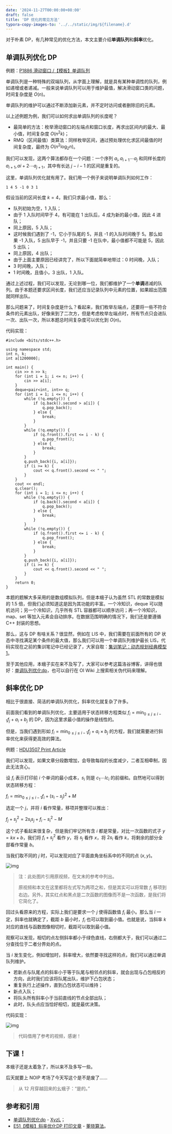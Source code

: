 ```yaml
---
date: '2024-11-27T00:00:00+08:00'
draft: false
title: 'DP 优化的常见方法'
typora-copy-images-to: '../../static/img/${filename}.d'
---
```


对于朴素 DP，有几种常见的优化方法，本文主要介绍**单调队列**和**斜率**优化。

## 单调队列优化 DP

例题：[P1886 滑动窗口 /【模板】单调队列](https://www.luogu.com.cn/problem/P1886)

单调队列是一种特殊的双端队列，从字面上理解，就是具有某种单调性的队列，例如递增或者递减。一般来说单调队列可以用于维护最值，解决滑动窗口类的问题，时间复杂度是 $O(n)$。

单调队列的维护可以通过不断添加新元素，并不定时访问或者删除旧的元素。

以上述例题为例，我们可以如何求出单调队列的长度呢？

- 最简单的方法：枚举滑动窗口的左端点和窗口长度，再求出区间内的最大、最小值，时间复杂度 $O(n^{2}k)$；
- RMQ（区间最值）类算法：同样枚举区间，通过预处理优化求区间最值的时间复杂度，最终为 $O(n^2 \log_{2} n)$。

我们可以发现，这两个算法都存在一个问题：一个序列 $a_{i},a_{i+1} \cdots a_{j}$ 和同样长度的 $a_{i+1},a{i+2} \cdots a_{j+1}$，其中有长达 $j-i-1$ 的区间是重复的。

这里，单调队列优化就有用了。我们用一个例子来说明单调队列如何工作：

```
1 4 5 -1 0 3 1
```

假设当前的区间长度 $k=4$，我们只求最小值，那么：

- 队列初始为空，1 入队；
- 由于 1 入队时间早于 4，有可能在 1 出队后，4 成为新的最小值，因此 4 进队；
- 同上原因，5 入队；
- 这时候我们遇到了 -1，它小于队尾的 5，并且 -1 的入队时间晚于 5。那么如果 -1 入队，5 出队早于 -1，并且只要 -1 在队中，最小值都不可能是 5，因此 5 出队；
- 同上原因，4 出队；
- 由于上面主要原因已经讲完了，所以下面就简单地带过：0 时间晚，入队；
- 3 时间晚，入队；
- 1 时间晚，且值小，3 出队，1 入队。

通过上述过程，我们可以发现，无论到哪一位，我们都维护了一个**单调**递减的队列。由于本题还要求区间长度，我们还应当记录队列中元素的位置，如果超出范围就同样出队。

那么问题来了，时间复杂度是什么？看起来，我们枚举左端点，还要将一些不符合条件的元素出队，好像来到了二次方，但是考虑枚举左端点时，所有节点只会进队一次、出队一次，所以本题总时间复杂度可以优化到 $O(n)$。

代码实现：

```
#include <bits/stdc++.h>

using namespace std;
int n, k;
int a[1200000];

int main() {
    cin >> n >> k;
    for (int i = 1; i <= n; i++) {
        cin >> a[i];
    }
    deque<pair<int, int>> q;
    for (int i = 1; i <= n; i++) {
        while (!q.empty()) {
            if (q.back().second > a[i]) {
                q.pop_back();
            } else {
                break;
            }
        }
        while (!q.empty()) {
            if (q.front().first <= i - k) {
                q.pop_front();
            } else {
                break;
            }
        }
        q.push_back({i, a[i]});
        if (i >= k) {
            cout << q.front().second << " ";
        }
    }
    cout << endl;
    q.clear();
    for (int i = 1; i <= n; i++) {
        while (!q.empty()) {
            if (q.back().second < a[i]) {
                q.pop_back();
            } else {
                break;
            }
        }
        while (!q.empty()) {
            if (q.front().first <= i - k) {
                q.pop_front();
            } else {
                break;
            }
        }
        q.push_back({i, a[i]});
        if (i >= k) {
            cout << q.front().second << " ";
        }
    }
    return 0;
}
```

本题的题解大多采用的是数组模拟队列，但是本蛾子认为虽然 STL 的常数是模拟的 1.5 倍，但我们必须知道这是因为其功能的丰富。一个冷知识，deque 可以随机访问；另一个冷知识，几乎所有 STL 容器都可以顺序访问；再一个冷知识，map、set 等加入元素会自动排序。在数据范围明确的情况下，我们还是要遵循 C++ 封装的思想。

那么，这与 DP 有啥关系？很显然，例如在 LIS 中，我们需要在前面所有的 DP 状态中寻找满足某个条件的最大值，那么我们可以用一个单调队列维护最长 LIS，代码实现在之前的集训笔记中已经记录了，大家自取：[集训笔记：动态规划经典模型 1](https://old.bug-barrel.top/archives/55)。

至于其他应用，本蛾子实在来不及写了，大家可以参考这篇洛谷博客，讲得也很好：[单调队列优化dp](https://www.luogu.com.cn/article/1u1affxp)，也可以自行在 OI Wiki 上搜索相关伪代码来理解。

## 斜率优化 DP

相比于很直接、简洁的单调队列优化，斜率优化就复杂了许多。

前面我们看到的单调队列优化，主要适用于状态转移方程类似 $f_{i}=\min_{0 \leq j \leq i-1} f_{j}+a_{i}+b_{j}$ 的 DP，因为这里求最小值的操作是线性的。

但是，当我们遇到形如 $f_{i}=\min_{0 \leq j \leq i-1} f_{j}+a_{i} \times b_{j}$ 的方程，我们就需要进行斜率优化来获得更高效的算法。

例题：[HDU3507 Print Article](https://vjudge.net/problem/HDU-3507)

我们可以发现，如果文章分段数增加，会导致每段的长度减少，二者互相牵制，因此无法贪心。

设 $f_{i}$ 表示打印前 $i$ 个单词的最小成本，$s_{i}$ 则是 $c_{1} \cdots lc_{i}$ 的前缀和。自然地可以得到状态转移方程：

$f_{i}=\min_{0 \leq j \leq i-1} f_{i}+(s_{i}-s_{j})^2+M$

选定一个 $j$，并将 $i$ 看作常量，移项并整理可以推出：

$f_{j}+s_{j}^2=2s_{i} s_{j}+f_{i}-s_{i}^2-M$

这个式子看起来很复杂，但是我们牢记所有含 $i$ 都是常量，对比一次函数的式子 $y=kx+b$，我们将 $f_{i}+s_{j}^2$ 看作 $y$，将 $s_{j}$ 看作 $x$，将 $2s_{i}$ 看作 $k$，将剩余的部分全部看作常量 $b$。

当我们取不同的 $j$ 时，可以发现对应了平面直角坐标系中的不同的点 $(x,y)$。

![img](../../static/img/1ec9f00dde.d/image-27.png)

> 注：此处图片引用原视频，在文末的参考中列出。
>
> 原视频和本文在这里都将左式写为两项之和，但是其实可以将常数 $f_{j}$ 移项到右边。另外，其实红点和黑点是二次函数的图像而不是一次函数，是我们将它简化了。

回过头看原来的方程，实际上我们是要求一个 $j$ 使得函数值 $f_{i}$ 最小。那么当 $i$ 一定，斜率也就确定了，截距 $b$ 最小时，$f_{i}$ 也可以取到最小值。也就是说，当斜率 $k$ 对应的直线与函数图像相切时，截距可以取到最小值。

观察可以发现，相切的点左侧斜率都小于绿色直线，右侧都大于，我们可以通过二分查找位于二者分界处的点。

当 $i$ 发生变化，例如增加时，斜率增大，依然要寻找这样的点，我们可以通过单调队列维护。

- 若新点与队尾点的斜率小于等于队尾与相邻点的斜率，就会出现与凸包相反的方向，此时我们应该将队尾出队，维护下凸包状态；
- 重复执行上述操作，直到凸包状态可以维持；
- 新点入队；
- 将队头所有斜率小于当前直线的节点全部出队；
- 此时，队头点应当恰好相切，就是最优决策。

代码实现：

![img](../../static/img/1ec9f00dde.d/image-28.png)

> 代码借用了参考的视频，感谢！

## 下课！

本蛾子还是太着急了，所以来不及多写一些。

后天就要上 NOIP 考场了今天写这个是不是废了……

> 从 12 月穿越回来的幺蛾子：“是的。”

## 参考和引用

- [单调队列优化dp](https://www.luogu.com.cn/article/1u1affxp) - [XyzL](https://www.luogu.com.cn/user/130812)；
- [E51【模板】斜率优化DP 打印文章](https://www.bilibili.com/video/BV1CM4y147Ef) - [董晓算法](https://space.bilibili.com/517494241)。
